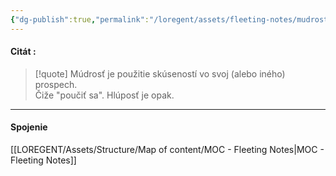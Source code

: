 ```yaml
---
{"dg-publish":true,"permalink":"/loregent/assets/fleeting-notes/mudrost-citat/","noteIcon":""}
---
```



#### Citát : 

> [!quote]
> Múdrosť je použitie skúseností vo svoj (alebo iného) prospech.  
> Čiže "poučiť sa". Hlúposť je opak.

---
#### Spojenie
[[LOREGENT/Assets/Structure/Map of content/MOC - Fleeting Notes\|MOC - Fleeting Notes]]
